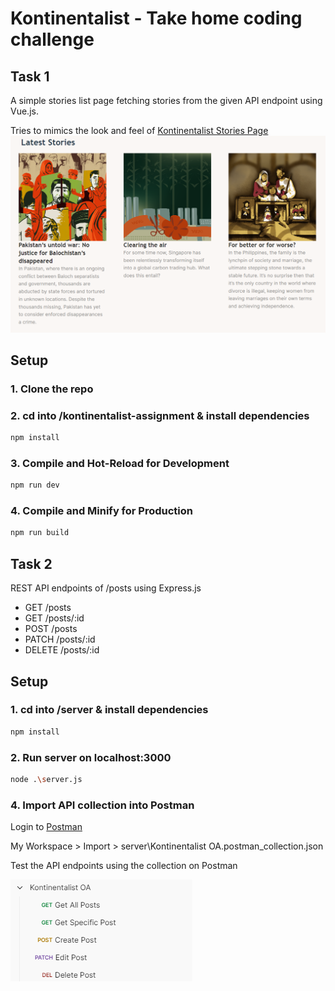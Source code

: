 # Kontinentalist - Take home coding challenge

## Task 1 
A simple stories list page fetching stories from the given API endpoint using Vue.js.

Tries to mimics the look and feel of [Kontinentalist Stories Page](https://kontinentalist.com/stories)
![screenshot](image.png)

## Setup
### 1. Clone the repo

### 2. cd into /kontinentalist-assignment & install dependencies

```sh
npm install
```

### 3. Compile and Hot-Reload for Development

```sh
npm run dev
```

### 4. Compile and Minify for Production

```sh
npm run build
```

## Task 2 
REST API endpoints of /posts using Express.js
* GET /posts
* GET /posts/:id
* POST /posts
* PATCH /posts/:id
* DELETE /posts/:id

## Setup

### 1. cd into /server & install dependencies

```sh
npm install
```

### 2. Run server on localhost:3000

```sh
node .\server.js
```

### 4. Import API collection into Postman
Login to [Postman](https://web.postman.co/)

My Workspace > Import > server\Kontinentalist OA.postman_collection.json

Test the API endpoints using the collection on Postman


![API endpoints](image-1.png)
